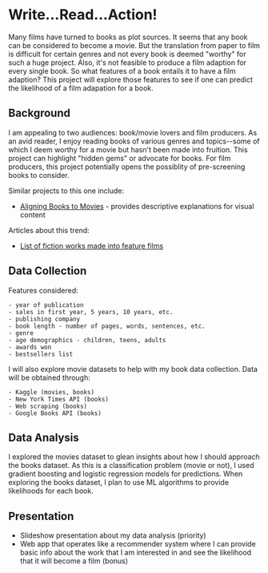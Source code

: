 # Write...Read...Action!

Many films have turned to books as plot sources. It seems that any book can be considered to become a movie. But the translation from paper to film is difficult for certain genres and not every book is deemed "worthy" for such a huge project. Also, it's not feasible to produce a film adaption for every single book. So what features of a book entails it to have a film adaption? This project will explore those features to see if one can predict the likelihood of a film adapation for a book.

## Background
I am appealing to two audiences: book/movie lovers and film producers. As an avid reader, I enjoy reading books of various genres and topics--some of which I deem worthy for a movie but hasn't been made into fruition. This project can highlight "hidden gems" or advocate for books. For film producers, this project potentially opens the possiblity of pre-screening books to consider. 

Similar projects to this one include:
- [Aligning Books to Movies](http://yknzhu.wixsite.com/mbweb) - provides descriptive explanations for visual content

Articles about this trend:
- [List of fiction works made into feature films](https://en.wikipedia.org/wiki/Lists_of_fiction_works_made_into_feature_films)

## Data Collection
Features considered:
```
- year of publication
- sales in first year, 5 years, 10 years, etc.
- publishing company
- book length - number of pages, words, sentences, etc.
- genre
- age demographics - children, teens, adults
- awards won
- bestsellers list
```

I will also explore movie datasets to help with my book data collection. Data will be obtained through:
```
- Kaggle (movies, books)
- New York Times API (books)
- Web scraping (books)
- Google Books API (books)
```

## Data Analysis
I explored the movies dataset to glean insights about how I should approach the books dataset. As this is a classification problem (movie or not), I used gradient boosting and logistic regression models for predictions. When exploring the books dataset, I plan to use ML algorithms to provide likelihoods for each book.

## Presentation
- Slideshow presentation about my data analysis (priority)
- Web app that operates like a recommender system where I can provide basic info about the work that I am interested in and see the likelihood that it will become a film (bonus)
